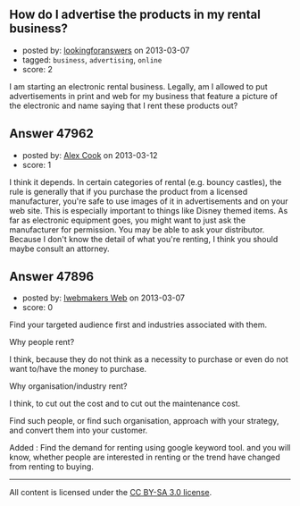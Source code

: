 ## How do I advertise the products in my rental business?

- posted by: [lookingforanswers](https://stackexchange.com/users/-1/25361-lookingforanswers) on 2013-03-07
- tagged: `business`, `advertising`, `online`
- score: 2

I am starting an electronic rental business. Legally, am I allowed to put advertisements in print and web for my business that feature a picture of the electronic and name saying that I rent these products out?


## Answer 47962

- posted by: [Alex Cook](https://stackexchange.com/users/-1/6128-alex-cook) on 2013-03-12
- score: 1

I think it depends. In certain categories of rental (e.g. bouncy castles), the rule is generally that if you purchase the product from a licensed manufacturer, you're safe to use images of it in advertisements and on your web site.  This is especially important to things like Disney themed items.  As far as electronic equipment goes, you might want to just ask the manufacturer for permission.  You may be able to ask your distributor.  Because I don't know the detail of what you're renting, I think you should maybe consult an attorney.






## Answer 47896

- posted by: [Iwebmakers Web](https://stackexchange.com/users/-1/25362-iwebmakers-web) on 2013-03-07
- score: 0

Find your targeted audience first and industries associated with them.

Why people rent? 

I think, because they do not think as a necessity to purchase or even do not want to/have the money to purchase. 


Why organisation/industry rent? 

I think, to cut out the cost and to cut out the maintenance cost.


Find such people, or find such organisation, approach with your strategy, and convert them into your customer.

Added : Find the demand for renting using google keyword tool. and you will know, whether people are interested in renting or the trend have changed from renting to buying.
 



---

All content is licensed under the [CC BY-SA 3.0 license](https://creativecommons.org/licenses/by-sa/3.0/).
